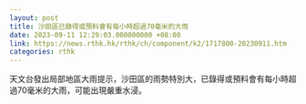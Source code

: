 ```yaml
---
layout: post
title: 沙田區已錄得或預料會有每小時超過70毫米的大雨
date: 2023-09-11 12:29:03.000000000 +08:00
link: https://news.rthk.hk/rthk/ch/component/k2/1717800-20230911.htm
categories: rthk
---
```


天文台發出局部地區大雨提示，沙田區的雨勢特別大，已錄得或預料會有每小時超過70毫米的大雨，可能出現嚴重水浸。
